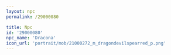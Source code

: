 ```yaml
---
layout: npc
permalink: /29000080

title: Npc
id: '29000080'
npc_name: 'Dracona'
icon_url: 'portrait/mob/21000272_m_dragondevilspearred_p.png'
---
```

